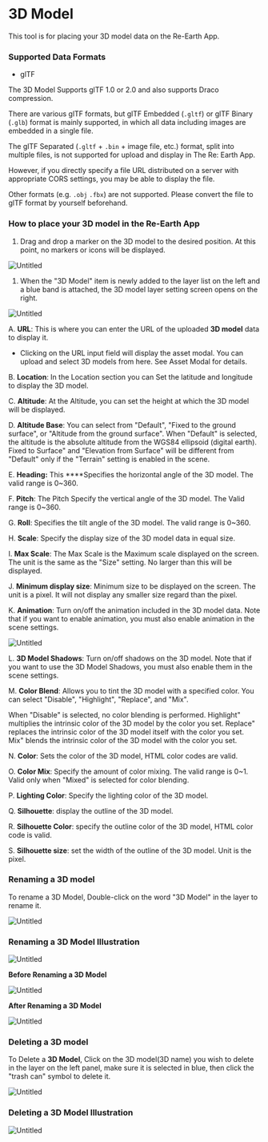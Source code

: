 # 3D Model

This tool is for placing your 3D model data on the Re-Earth App.

### Supported Data Formats

- glTF

The 3D Model Supports glTF 1.0 or 2.0 and also supports Draco compression.

There are various glTF formats, but glTF Embedded (`.gltf`) or glTF Binary (`.glb`) format is mainly supported, in which all data including images are embedded in a single file.

The glTF Separated (`.gltf` + `.bin` + image file, etc.) format, split into multiple files, is not supported for upload and display in The Re: Earth App. 

However, if you directly specify a file URL distributed on a server with appropriate CORS settings, you may be able to display the file.

Other formats (e.g. `.obj` `.fbx`) are not supported. Please convert the file to glTF format by yourself beforehand.

### How to place your 3D model in the Re-Earth App

1. Drag and drop a marker on the 3D model to the desired position. At this point, no markers or icons will be displayed.

![Untitled](3D%20Model%20da62e64ec7ee4774a377c4cb7fbf7d23/Untitled.png)

1. When the "3D Model" item is newly added to the layer list on the left and a blue band is attached, the 3D model layer setting screen opens on the right.

![Untitled](3D%20Model%20da62e64ec7ee4774a377c4cb7fbf7d23/Untitled%201.png)

A. **URL**: This is where you can enter the URL of the uploaded **3D model** data to display it.

- Clicking on the URL input field will display the asset modal. You can upload and select 3D models from here. See Asset Modal for details.

B. **Location**: In the Location section you can Set the latitude and longitude to display the 3D model.

C. **Altitude**: At the Altitude, you can set the height at which the 3D model will be displayed.

D. **Altitude Base**: You can select from "Default", "Fixed to the ground surface", or "Altitude from the ground surface". When "Default" is selected, the altitude is the absolute altitude from the WGS84 ellipsoid (digital earth). Fixed to Surface" and "Elevation from Surface" will be different from "Default" only if the "Terrain" setting is enabled in the scene.

E. **Heading:** This ****Specifies the horizontal angle of the 3D model. The valid range is 0~360.

F. **Pitch**: The Pitch Specify the vertical angle of the 3D model. The Valid range is 0~360.

G. **Roll**: Specifies the tilt angle of the 3D model. The valid range is 0~360.

H. **Scale**: Specify the display size of the 3D model data in equal size.

I. **Max Scale**: The Max Scale is the Maximum scale displayed on the screen. The unit is the same as the "Size" setting. No larger than this will be displayed.

J. **Minimum display size**: Minimum size to be displayed on the screen. The unit is a pixel. It will not display any smaller size regard than the pixel.

K. **Animation**: Turn on/off the animation included in the 3D model data. Note that if you want to enable animation, you must also enable animation in the scene settings.

![Untitled](3D%20Model%20da62e64ec7ee4774a377c4cb7fbf7d23/Untitled%202.png)

L. **3D Model Shadows**: Turn on/off shadows on the 3D model. Note that if you want to use the 3D Model Shadows, you must also enable them in the scene settings.

M. **Color Blend**: Allows you to tint the 3D model with a specified color. You can select "Disable", "Highlight", "Replace", and "Mix". 

When "Disable" is selected, no color blending is performed. Highlight" multiplies the intrinsic color of the 3D model by the color you set. Replace" replaces the intrinsic color of the 3D model itself with the color you set. Mix" blends the intrinsic color of the 3D model with the color you set.

N. **Color**: Sets the color of the 3D model, HTML color codes are valid.

O. **Color Mix**: Specify the amount of color mixing. The valid range is 0~1. Valid only when "Mixed" is selected for color blending.

P. **Lighting Color**: Specify the lighting color of the 3D model.

Q. **Silhouette**: display the outline of the 3D model.

R. **Silhouette Color**: specify the outline color of the 3D model, HTML color code is valid.

S. **Silhouette size**: set the width of the outline of the 3D model. Unit is the pixel.

### Renaming a 3D model

To rename a 3D Model, Double-click on the word "3D Model" in the layer to rename it.

![Untitled](3D%20Model%20da62e64ec7ee4774a377c4cb7fbf7d23/Untitled%203.png)

### Renaming a 3D Model Illustration

![Untitled](3D%20Model%20da62e64ec7ee4774a377c4cb7fbf7d23/Untitled.gif)

**Before Renaming a 3D Model**

![Untitled](3D%20Model%20da62e64ec7ee4774a377c4cb7fbf7d23/Untitled%204.png)

**After Renaming a 3D Model**

![Untitled](3D%20Model%20da62e64ec7ee4774a377c4cb7fbf7d23/Untitled%205.png)

### Deleting a 3D model

To Delete a **3D Model**, Click on the 3D model(3D name) you wish to delete in the layer on the left panel, make sure it is selected in blue, then click the "trash can" symbol to delete it.

![Untitled](3D%20Model%20da62e64ec7ee4774a377c4cb7fbf7d23/Untitled%206.png)

### Deleting a 3D Model Illustration

![Untitled](3D%20Model%20da62e64ec7ee4774a377c4cb7fbf7d23/Untitled%201.gif)